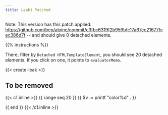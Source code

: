 ```yaml
---
title: Leak1 Patched
---
```


Note: This version has this patch applied: https://github.com/bep/alpine/commit/c3fbc6319f2b959bfc17a67ce21677fcec386d7f -- and should give 0 detached elements.

{{% instructions %}}

There, filter by `Detached HTMLTemplateElement`, you should see 20 detached elements. If you click on one, it points to `evaluatorMemo`.

{{< create-leak >}}


## To be removed

{{< c1.inline >}}
{{ range seq 20 }}
{{ $v := printf "color%d" . }}
<ul class="removeme" x-data="{ {{$v}}s: ['Red', 'Orange', 'Yellow'] }">
  <template x-for="{{$v}} in {{$v}}s">
    <li x-text="{{$v}}"></li>
  </template>
</ul>
{{ end }}
{{< /c1.inline >}}

